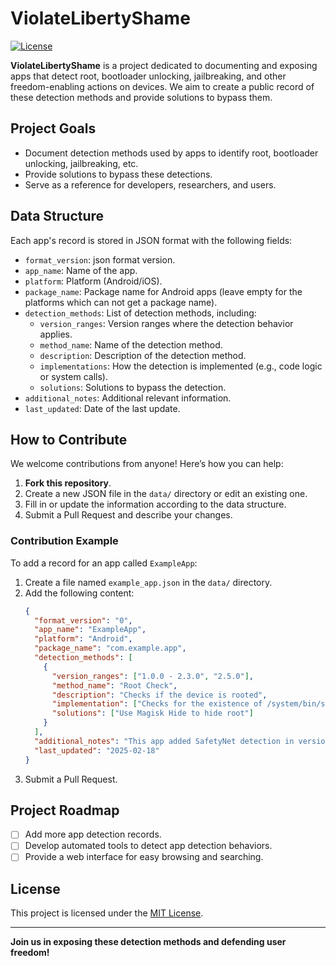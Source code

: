 # ViolateLibertyShame

[![License](https://img.shields.io/badge/license-MIT-blue.svg)](LICENSE)

**ViolateLibertyShame** is a project dedicated to documenting and exposing apps that detect root, bootloader unlocking, jailbreaking, and other freedom-enabling actions on devices. We aim to create a public record of these detection methods and provide solutions to bypass them.

## Project Goals

- Document detection methods used by apps to identify root, bootloader unlocking, jailbreaking, etc.
- Provide solutions to bypass these detections.
- Serve as a reference for developers, researchers, and users.

## Data Structure

Each app's record is stored in JSON format with the following fields:

- `format_version`: json format version.
- `app_name`: Name of the app.
- `platform`: Platform (Android/iOS).
- `package_name`: Package name for Android apps (leave empty for the platforms which can not get a package name).
- `detection_methods`: List of detection methods, including:
  - `version_ranges`: Version ranges where the detection behavior applies.
  - `method_name`: Name of the detection method.
  - `description`: Description of the detection method.
  - `implementations`: How the detection is implemented (e.g., code logic or system calls).
  - `solutions`: Solutions to bypass the detection.
- `additional_notes`: Additional relevant information.
- `last_updated`: Date of the last update.

## How to Contribute

We welcome contributions from anyone! Here’s how you can help:

1. **Fork this repository**.
2. Create a new JSON file in the `data/` directory or edit an existing one.
3. Fill in or update the information according to the data structure.
4. Submit a Pull Request and describe your changes.

### Contribution Example

To add a record for an app called `ExampleApp`:

1. Create a file named `example_app.json` in the `data/` directory.
2. Add the following content:
   ```json
   {
     "format_version": "0",
     "app_name": "ExampleApp",
     "platform": "Android",
     "package_name": "com.example.app",
     "detection_methods": [
       {
         "version_ranges": ["1.0.0 - 2.3.0", "2.5.0"],
         "method_name": "Root Check",
         "description": "Checks if the device is rooted",
         "implementation": ["Checks for the existence of /system/bin/su"],
         "solutions": ["Use Magisk Hide to hide root"]
       }
     ],
     "additional_notes": "This app added SafetyNet detection in version 2.3.0",
     "last_updated": "2025-02-18"
   }
   ```
3. Submit a Pull Request.

## Project Roadmap

- [ ] Add more app detection records.
- [ ] Develop automated tools to detect app detection behaviors.
- [ ] Provide a web interface for easy browsing and searching.

## License

This project is licensed under the [MIT License](LICENSE).

---

**Join us in exposing these detection methods and defending user freedom!**
